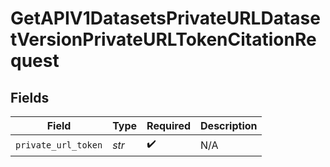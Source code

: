 # GetAPIV1DatasetsPrivateURLDatasetVersionPrivateURLTokenCitationRequest


## Fields

| Field               | Type                | Required            | Description         |
| ------------------- | ------------------- | ------------------- | ------------------- |
| `private_url_token` | *str*               | :heavy_check_mark:  | N/A                 |